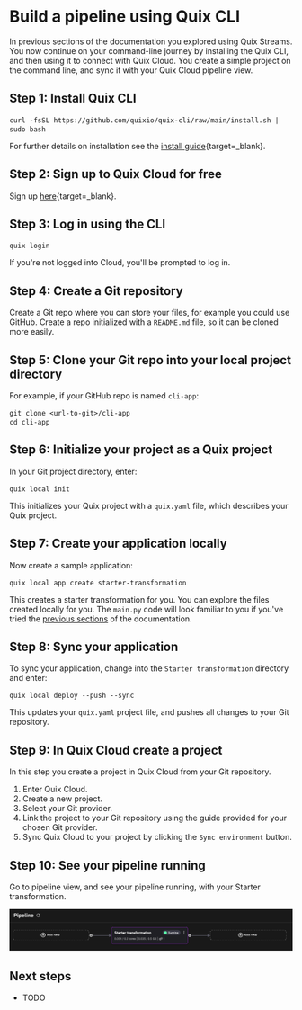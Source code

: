# Build a pipeline using Quix CLI

In previous sections of the documentation you explored using Quix Streams. You now continue on your command-line journey by installing the Quix CLI, and then using it to connect with Quix Cloud. You create a simple project on the command line, and sync it with your Quix Cloud pipeline view.

## Step 1: Install Quix CLI

```
curl -fsSL https://github.com/quixio/quix-cli/raw/main/install.sh | sudo bash
```

For further details on installation see the [install guide](https://github.com/quixio/quix-cli?tab=readme-ov-file#installation-of-quix-cli){target=_blank}.

## Step 2: Sign up to Quix Cloud for free

Sign up [here](https://portal.platform.quix.io/self-sign-up){target=_blank}.

## Step 3: Log in using the CLI

```
quix login
```

If you're not logged into Cloud, you'll be prompted to log in.

## Step 4: Create a Git repository

Create a Git repo where you can store your files, for example you could use GitHub. Create a repo initialized with a `README.md` file, so it can be cloned more easily. 

## Step 5: Clone your Git repo into your local project directory

For example, if your GitHub repo is named `cli-app`:

```
git clone <url-to-git>/cli-app
cd cli-app
```

## Step 6: Initialize your project as a Quix project

In your Git project directory, enter:

```
quix local init
```

This initializes your Quix project with a `quix.yaml` file, which describes your Quix project.


## Step 7: Create your application locally

Now create a sample application:

```
quix local app create starter-transformation
```

This creates a starter transformation for you. You can explore the files created locally for you. The `main.py` code will look familiar to you if you've tried the [previous sections](./welcome.md) of the documentation.


## Step 8: Sync your application

To sync your application, change into the `Starter transformation` directory and enter:

```
quix local deploy --push --sync
```

This updates your `quix.yaml` project file, and pushes all changes to your Git repository.

## Step 9: In Quix Cloud create a project

In this step you create a project in Quix Cloud from your Git repository.

1. Enter Quix Cloud.
2. Create a new project.
3. Select your Git provider.
4. Link the project to your Git repository using the guide provided for your chosen Git provider.
4. Sync Quix Cloud to your project by clicking the `Sync environment` button.

## Step 10: See your pipeline running

Go to pipeline view, and see your pipeline running, with your Starter transformation.

![Pipeline running](../images/starter-transform.png)

## Next steps

* TODO